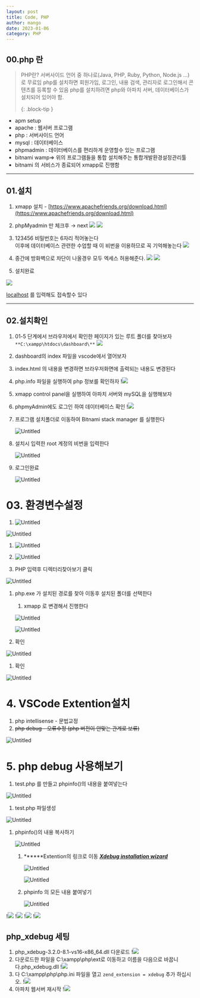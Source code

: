 ```yaml
---
layout: post
title: Code, PHP
author: mango
date: 2023-01-06
category: PHP
---
```


## 00.php 란

> PHP란?
> 서버사이드 언어 중 하나로(Java, PHP, Ruby, Python, Node.js ...)로 무료임
> php를 설치하면 회원가입, 로그인, 내용 검색, 관리자로 로그인해서 콘텐츠를 등록할 수 있음
> php를 설치하려면 php와 아파치 서버, 데이터베이스가 설치되어 있어야 함.
>
> {: .block-tip }

- apm setup
- apache : 웹서버 프로그램
- php : 서버사이드 언어
- mysql : 데이터베이스
- phpmadmin : 데이터베이스를 편리하게 운영할수 있는 프로그램
- bitnami wamp⇒ 위의 프로그램들을 통합 설치해주는 통합개발환경설정관리툴
- bitnami 의 서비스가 종료되어 xmapp로 진행함

---

## 01.설치

1. xmapp 설치 - [https://www.apachefriends.org/download.html](https://www.apachefriends.org/download.html)

2. phpMyadmin 만 체크후 → next
   <img src='{{ "/assets/img/Untitled.png" | relative_url }}'>
   <img src='{{ "/assets/img/php1.png" | relative_url }}'>

3. 123456 비밀번호는 6자리 적어놓는다<br>
   이후에 데이터베이스 관련한 수업할 때 이 비번을 이용하므로 꼭 기억해놓는다
   <img src='{{ "/assets/img/php2.png" | relative_url }}'>

4. 중간에 방화벽으로 차단이 나올경우 모두 엑세스 허용해준다.
   <img src='{{ "/assets/img/php3.png" | relative_url }}'>
   <img src='{{ "/assets/img/php4.png" | relative_url }}'>

5. 설치완료

  <img src='{{ "/assets/img/php5.png" | relative_url }}'>

  [localhost](http://localhost) 를 입력해도 접속할수 있다

---

## 02.설치확인

1. 01-5 단계에서 브라우저에서 확인한 페이지가 있는 루트 폴더를 찾아보자
   <br>`**C:\xampp\htdocs\dashboard\**`
   <img src='{{ "/assets/img/php6.png" | relative_url }}'>
1. dashboard의 index 파일을 vscode에서 열어보자
1. index.html 의 내용을 변경하면 브라우저화면에 출력되는 내용도 변경된다
1. php.info 파일을 실행하여 php 정보를 확인하자
   !<img src='{{ "/assets/img/2023-01-07_206.jpg" | relative_url }}'>
1. xmapp control panel을 실행하여 아파치 서버와 mySQL을 실행해보자
1. phpmyAdmin에도 로그인 하여 데이터베이스 확인
   !<img src='{{ "/assets/img/2023-01-07_212.jpg" | relative_url }}'>
1. 프로그램 설치폴더로 이동하여 Bitnami stack manager 를 실행한다

   ![Untitled](01-php%E1%84%89%E1%85%A5%E1%86%AF%E1%84%8E%E1%85%B5%20d703265f01b44572bebff18152a86a51/Untitled%2014.png)

1. 설치시 입력한 root 계정의 비번을 입력한다

   ![Untitled](01-php%E1%84%89%E1%85%A5%E1%86%AF%E1%84%8E%E1%85%B5%20d703265f01b44572bebff18152a86a51/Untitled%2015.png)

1. 로그인완료

   ![Untitled](01-php%E1%84%89%E1%85%A5%E1%86%AF%E1%84%8E%E1%85%B5%20d703265f01b44572bebff18152a86a51/Untitled%2016.png)

# 03. 환경변수설정

1.  ![Untitled](01-php%E1%84%89%E1%85%A5%E1%86%AF%E1%84%8E%E1%85%B5%20d703265f01b44572bebff18152a86a51/Untitled%2017.png)

![Untitled](01-php%E1%84%89%E1%85%A5%E1%86%AF%E1%84%8E%E1%85%B5%20d703265f01b44572bebff18152a86a51/Untitled%2018.png)

1.  ![Untitled](01-php%E1%84%89%E1%85%A5%E1%86%AF%E1%84%8E%E1%85%B5%20d703265f01b44572bebff18152a86a51/Untitled%2019.png)

2.  ![Untitled](01-php%E1%84%89%E1%85%A5%E1%86%AF%E1%84%8E%E1%85%B5%20d703265f01b44572bebff18152a86a51/Untitled%2020.png)

3.  PHP 입력후 디렉터리찾아보기 클릭

![Untitled](01-php%E1%84%89%E1%85%A5%E1%86%AF%E1%84%8E%E1%85%B5%20d703265f01b44572bebff18152a86a51/Untitled%2021.png)

1. php.exe 가 설치된 경로를 찾아 이동후 설치된 폴더를 선택한다

   1. xmapp 로 변경해서 진행한다

   ![Untitled](01-php%E1%84%89%E1%85%A5%E1%86%AF%E1%84%8E%E1%85%B5%20d703265f01b44572bebff18152a86a51/Untitled%2022.png)

   ![Untitled](01-php%E1%84%89%E1%85%A5%E1%86%AF%E1%84%8E%E1%85%B5%20d703265f01b44572bebff18152a86a51/Untitled%2023.png)

2. 확인

![Untitled](01-php%E1%84%89%E1%85%A5%E1%86%AF%E1%84%8E%E1%85%B5%20d703265f01b44572bebff18152a86a51/Untitled%2024.png)

1. 확인

![Untitled](01-php%E1%84%89%E1%85%A5%E1%86%AF%E1%84%8E%E1%85%B5%20d703265f01b44572bebff18152a86a51/Untitled%2025.png)

# 4. VSCode Extention설치

1. php intellisense - 문법교정
2. ~~php debug - 오류수정 (php 버전이 안맞는 관계로 보류)~~

![Untitled](01-php%E1%84%89%E1%85%A5%E1%86%AF%E1%84%8E%E1%85%B5%20d703265f01b44572bebff18152a86a51/Untitled%2026.png)

# 5. php debug 사용해보기

1. test.php 를 만들고 phpinfo()의 내용을 붙여넣는다

![Untitled](01-php%E1%84%89%E1%85%A5%E1%86%AF%E1%84%8E%E1%85%B5%20d703265f01b44572bebff18152a86a51/Untitled%2027.png)

1. test.php 파일생성

![Untitled](01-php%E1%84%89%E1%85%A5%E1%86%AF%E1%84%8E%E1%85%B5%20d703265f01b44572bebff18152a86a51/Untitled%2028.png)

1. phpinfo()의 내용 복사하기

   ![Untitled](01-php%E1%84%89%E1%85%A5%E1%86%AF%E1%84%8E%E1%85%B5%20d703265f01b44572bebff18152a86a51/Untitled%2029.png)

   1. **\*\***Extention의 링크로 이동 **_[Xdebug installation wizard](https://xdebug.org/wizard.php)_**

      ![Untitled](01-php%E1%84%89%E1%85%A5%E1%86%AF%E1%84%8E%E1%85%B5%20d703265f01b44572bebff18152a86a51/Untitled%2030.png)

      ![Untitled](01-php%E1%84%89%E1%85%A5%E1%86%AF%E1%84%8E%E1%85%B5%20d703265f01b44572bebff18152a86a51/Untitled%2031.png)

   2. phpinfo 의 모든 내용 붙여넣기

      ![Untitled](01-php%E1%84%89%E1%85%A5%E1%86%AF%E1%84%8E%E1%85%B5%20d703265f01b44572bebff18152a86a51/Untitled%2032.png)

!<img src='{{ "/assets/img/2023-01-07_207.jpg" | relative_url }}'>
!<img src='{{ "/assets/img/2023-01-07_208.jpg" | relative_url }}'>
!<img src='{{ "/assets/img/2023-01-07_209.jpg" | relative_url }}'>
!<img src='{{ "/assets/img/2023-01-07_210.jpg" | relative_url }}'>

## php_xdebug 세팅

1. php_xdebug-3.2.0-8.1-vs16-x86_64.dll 다운로드
   !<img src='{{ "/assets/img/2023-01-07_213.jpg" | relative_url }}'>
1. 다운로드한 파일을 C:\xampp\php\ext로 이동하고 이름을 다음으로 바꿉니다.php_xdebug.dll
   !<img src='{{ "/assets/img/2023-01-07_214.jpg" | relative_url }}'>
1. 다 C:\xampp\php\php.ini 파일을 열고 `zend_extension = xdebug` 추가 하십시오.
   !<img src='{{ "/assets/img/2023-01-07_211.jpg" | relative_url }}'>
1. 아파치 웹서버 재시작
   !<img src='{{ "/assets/img/2023-01-07_212.jpg" | relative_url }}'>
